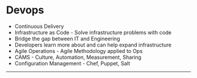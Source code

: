 # Devops

* Continuous Delivery
* Infrastructure as Code - Solve infrastructure problems with code
* Bridge the gap between IT and Engineering
* Developers learn more about and can help expand infrastructure
* Agile Operations - Agile Methodology applied to Ops
* CAMS - Culture, Automation, Measurement, Sharing
* Configuration Management - Chef, Puppet, Salt

---


